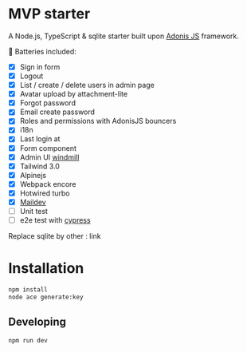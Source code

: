 # MVP starter

A Node.js, TypeScript & sqlite starter built upon [Adonis JS](https://adonisjs.com) framework.

🔋 Batteries included:

- [x] Sign in form
- [x] Logout
- [x] List / create / delete users in admin page
- [x] Avatar upload by attachment-lite
- [x] Forgot password
- [x] Email create password
- [x] Roles and permissions with AdonisJS bouncers
- [x] i18n
- [x] Last login at
- [x] Form component
- [x] Admin UI [windmill](https://github.com/estevanmaito/windmill-dashboard)
- [x] Tailwind 3.0
- [x] Alpinejs
- [x] Webpack encore
- [x] Hotwired turbo
- [x] [Maildev](https://github.com/maildev/maildev)
- [ ] Unit test
- [ ] e2e test with [cypress](https://www.cypress.io/)

Replace sqlite by other : link

# Installation

```bash
npm install
node ace generate:key
```

## Developing

```bash
npm run dev
```
